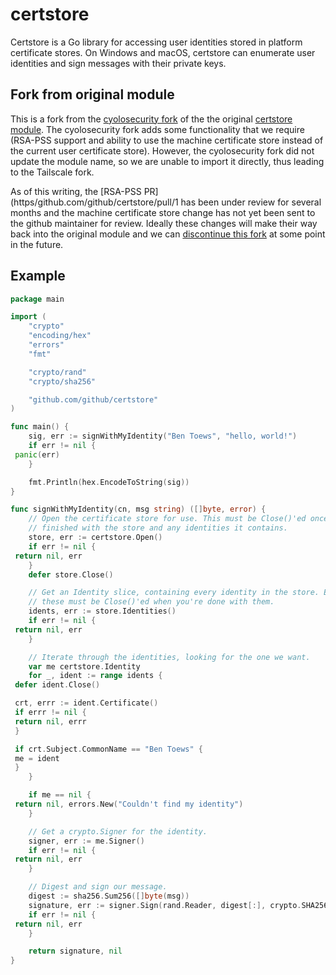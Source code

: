 # certstore

Certstore is a Go library for accessing user identities stored in platform certificate stores. On Windows and macOS, certstore can enumerate user identities and sign messages with their private keys.

## Fork from original module

This is a fork from the [cyolosecurity fork](https/github.com/cyolosecurity/certstore/)
of the the original [certstore module](https/github.com/github/certstore/). The cyolosecurity
fork adds some functionality that we require (RSA-PSS support and ability to use the machine
certificate store instead of the current user certificate store). However, the cyolosecurity
fork did not update the module name, so we are unable to import it directly, thus leading to
the Tailscale fork.

As of this writing, the [RSA-PSS PR](https/github.com/github/certstore/pull/1 has been
under review for several months and the machine certificate store change has not yet been sent
to the github maintainer for review. Ideally these changes will make their way back into the
original module and we can
[discontinue this fork](https/github.com/tailscale/tailscale/issues/2005) at some point in
the future.

## Example

```go
package main

import (
	"crypto"
	"encoding/hex"
	"errors"
	"fmt"

	"crypto/rand"
	"crypto/sha256"

	"github.com/github/certstore"
)

func main() {
	sig, err := signWithMyIdentity("Ben Toews", "hello, world!")
	if err != nil {
 panic(err)
	}

	fmt.Println(hex.EncodeToString(sig))
}

func signWithMyIdentity(cn, msg string) ([]byte, error) {
	// Open the certificate store for use. This must be Close()'ed once you're
	// finished with the store and any identities it contains.
	store, err := certstore.Open()
	if err != nil {
 return nil, err
	}
	defer store.Close()

	// Get an Identity slice, containing every identity in the store. Each of
	// these must be Close()'ed when you're done with them.
	idents, err := store.Identities()
	if err != nil {
 return nil, err
	}

	// Iterate through the identities, looking for the one we want.
	var me certstore.Identity
	for _, ident := range idents {
 defer ident.Close()

 crt, errr := ident.Certificate()
 if errr != nil {
 return nil, errr
 }

 if crt.Subject.CommonName == "Ben Toews" {
 me = ident
 }
	}

	if me == nil {
 return nil, errors.New("Couldn't find my identity")
	}

	// Get a crypto.Signer for the identity.
	signer, err := me.Signer()
	if err != nil {
 return nil, err
	}

	// Digest and sign our message.
	digest := sha256.Sum256([]byte(msg))
	signature, err := signer.Sign(rand.Reader, digest[:], crypto.SHA256)
	if err != nil {
 return nil, err
	}

	return signature, nil
}

```
